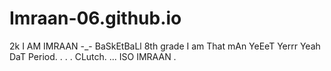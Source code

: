 # Imraan-06.github.io
2k
I AM IMRAAN -_-
BaSkEtBaLl
8th grade
I am That mAn
YeEeT
Yerrr
Yeah DaT
Period.
.
.
.
CLutch.
...
ISO IMRAAN
.
